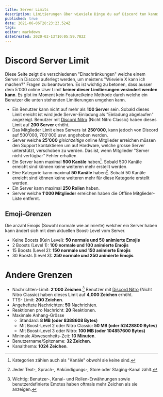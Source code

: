 ```yaml
---
title: Server Limits
description: Limitierungen über wieviele Dinge du auf Discord tun kannst
published: true
date: 2021-06-06T20:23:23.524Z
tags: 
editor: markdown
dateCreated: 2020-02-13T10:05:59.783Z
---
```


# Discord Server Limit
Diese Seite zeigt die verschiedenen "Einschränkungen" welche einem Server in Discord auferlegt werden, um meistens "Wieviele X kann ich machen?" Fragen zu beantworten. Es ist wichtig zu betonen, dass ausser dem 5'000 online User Limit **keiner dieser Limitierungen verändert werden kann**. Es gibt im Moment kein Feature/keine Methode durch welche ein Benutzer die unten stehenden Limitierungen umgehen kann.

- Ein Benutzer kann nicht auf mehr als **100 Server** sein. Sobald dieses Limit ereicht ist wird jede Server-Einladung als "Einladung abgelaufen" angezeigt.
  Benutzer mit [Discord Nitro](nitro) (Nicht Nitro Classic) haben dieses Limit auf **200 Server** erhöht.
- Das Mitglieder Limit eines Servers ist **250'000**, kann jedoch von Discord auf 500'000, 700'000 usw. angehoben werden.
- Server welche **25'000** *gleichzeitige* online Mitglieder erreichen müssen den Support kontaktieren um auf Hardware, welche grosse Server unterstützt, verschoben zu werden. Das ist, wenn Mitglieder "Server nicht verfügbar" Fehler erhalten.
- Ein Server kann maximal **500 Kanäle** haben[^1].
  Sobald 500 Kanäle erreicht sind können keine weiteren mehr erstellt werden.
- Eine Kategorie kann maximal **50 Kanäle** haben[^2].
  Sobald 50 Kanäle erreicht sind können keine weiteren mehr für diese Kategorie erstellt werden.
- Ein Server kann maximal **250 Rollen** haben.
- Server welche **1'000 Mitglieder** erreichen haben die Offline Mitglieder-Liste entfernt.

## Emoji-Grenzen
Die anzahl Emojis (Sowohl normale wie animierte) welcher ein Server haben kann ändert sich mit dem aktuellen Boost-Level vom Server.

- Keine Boosts (Kein Level): **50 normale und 50 animierte Emojis**
- 2 Boosts (Level 1): **100 normale und 100 animierte Emojis**
- 15 Boosts (Level 2): **150 normale und 150 animierte Emojis**
- 30 Boosts (Level 3): **250 normale und 250 animierte Emojis**

# Andere Grenzen
- Nachrichten-Limit: **2'000 Zeichen**.[^3]
  Benutzer mit [Discord Nitro](nitro) (Nicht Nitro Classic) haben dieses Limit auf **4,000 Zeichen** erhöht.
- TTS- Limit: **200 Zeichen**.
- Angeheftete Nachrichten: **50** Nachrichten.
- Reaktionen pro Nachricht: **20** Reaktionen.
- Maximale Anhang-Grösse
  - Standard: **8 MB (oder 8388608 Bytes)**
  - Mit Boost-Level 2 oder Nitro Classic: **50 MB (oder 52428800 Bytes)**
  - Mit Boost-Level 3 oder Nitro: **100 MB (oder 104857600 Bytes)**
- Minimale Abwesenheits-Zeit: **10 Minuten**.
- Benutzername/Spitzname: **32 Zeichen**.
- Kanalthema: **1024 Zeichen**.

[^1]: Kategorien zählen auch als "Kanäle" obwohl sie keine sind.
[^2]: Jeder Text-, Sprach-, Ankündigungs-, Store oder Staging-Kanal zählt.
[^3]: Wichtig: Benutzer-, Kanal- und Rollen-Erwähnungen sowie benutzerdefinierte Emotes haben oftmals mehr Zeichen als sie anzeigen.